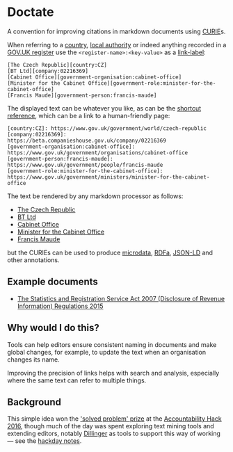 # Doctate

A convention for improving citations in markdown documents using [CURIE](https://en.wikipedia.org/wiki/CURIE)s.

When referring to a [country][register:country], [local authority][register:local-authority-eng]
or indeed anything recorded in a [GOV.UK register](https://www.gov.uk/government/publications/registers/registers)
use the `<register-name>:<key-value>` as a [link-label](http://spec.commonmark.org/0.27/#link-label):

    [The Czech Republic][country:CZ]
    [BT Ltd][company:02216369]
    [Cabinet Office][government-organisation:cabinet-office]
    [Minister for the Cabinet Office][government-role:minister-for-the-cabinet-office]
    [Francis Maude][government-person:francis-maude]

The displayed text can be whatever you like, as can be the [shortcut reference](http://spec.commonmark.org/0.27/#shortcut-reference-link), which can be a link to a human-friendly page:

    [country:CZ]: https://www.gov.uk/government/world/czech-republic
    [company:02216369]: https://beta.companieshouse.gov.uk/company/02216369
    [government-organisation:cabinet-office]: https://www.gov.uk/government/organisations/cabinet-office
    [government-person:francis-maude]: https://www.gov.uk/government/people/francis-maude 
    [government-role:minister-for-the-cabinet-office]: https://www.gov.uk/government/ministers/minister-for-the-cabinet-office

The text be rendered by any markdown processor as follows:

* [The Czech Republic][country:CZ]
* [BT Ltd][company:02216369]
* [Cabinet Office][government-organisation:cabinet-office]
* [Minister for the Cabinet Office][government-role:minister-for-the-cabinet-office]
* [Francis Maude][government-person:francis-maude]

but the CURIEs can be used to produce [microdata](https://en.wikipedia.org/wiki/Microdata_(HTML)), [RDFa](https://en.wikipedia.org/wiki/RDFa), [JSON-LD](https://en.wikipedia.org/wiki/JSON-LD)  and other annotations.

## Example documents

* [The Statistics and Registration Service Act 2007 (Disclosure of Revenue Information) Regulations 2015][legislation:uksi-2015-1227]

## Why would I do this?

Tools can help editors ensure consistent naming in documents and make global changes, for example, to update the text when an organisation changes its name.

Improving the precision of links helps with search and analysis, especially where the same text can refer to multiple things.

## Background

This simple idea won the ['solved problem' prize](https://twitter.com/psd/status/800394376040116224) 
at the [Accountability Hack 2016](http://accountabilityhack.org/), though much of the day was spent
exploring text mining tools and extending editors,
notably [Dillinger](http://dillinger.io/) as tools to support this way of working — see the [hackday notes](https://hackpad.com/Doctate-eNPz3vV2FrT).

[register:country]: https://country.register.gov.uk
[register:local-authority-eng]: https://local-authority-eng.register.gov.uk

[legislation:uksi-2015-1227]: store/legislation/uksi-2015-1227.md

[country:CZ]: https://www.gov.uk/government/world/czech-republic
[company:02216369]: https://beta.companieshouse.gov.uk/company/02216369
[government-organisation:cabinet-office]: https://www.gov.uk/government/organisations/cabinet-office
[government-person:francis-maude]: https://www.gov.uk/government/people/francis-maude 
[government-role:minister-for-the-cabinet-office]: https://www.gov.uk/government/ministers/minister-for-the-cabinet-office
